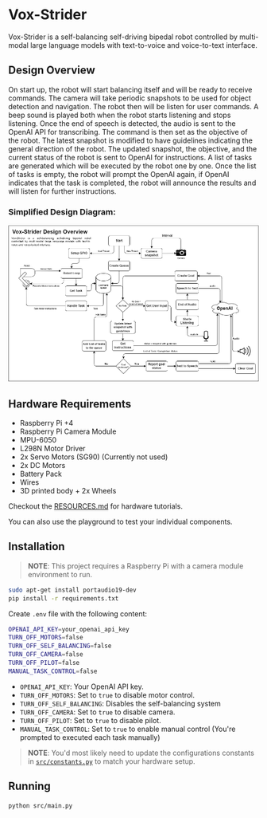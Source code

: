 # Vox-Strider

Vox-Strider is a self-balancing self-driving bipedal robot controlled by multi-modal large language models with text-to-voice and voice-to-text interface.

## Design Overview

On start up, the robot will start balancing itself and will be ready to receive commands. The camera will take periodic snapshots to be used for object detection and navigation. The robot then will be listen for user commands. A beep sound is played both when the robot starts listening and stops listening. Once the end of speech is detected, the audio is sent to the OpenAI API for transcribing. The command is then set as the objective of the robot. The latest snapshot is modified to have guidelines indicating the general direction of the robot. The updated snapshot, the objective, and the current status of the robot is sent to OpenAI for instructions. A list of tasks are generated which will be executed by the robot one by one. Once the list of tasks is empty, the robot will prompt the OpenAI again, if OpenAI indicates that the task is completed, the robot will announce the results and will listen for further instructions.

### Simplified Design Diagram:

![Design Overview](design/diagram.png)

## Hardware Requirements
- Raspberry Pi +4
- Raspberry Pi Camera Module
- MPU-6050
- L298N Motor Driver
- 2x Servo Motors (SG90) (Currently not used)
- 2x DC Motors
- Battery Pack
- Wires
- 3D printed body + 2x Wheels

Checkout the [RESOURCES.md](RESOURCES.md) for hardware tutorials.

You can also use the playground to test your individual components.

## Installation

> **NOTE**: This project requires a Raspberry Pi with a camera module environment to run.

```bash
sudo apt-get install portaudio19-dev
pip install -r requirements.txt
```

Create `.env` file with the following content:

```bash
OPENAI_API_KEY=your_openai_api_key
TURN_OFF_MOTORS=false
TURN_OFF_SELF_BALANCING=false
TURN_OFF_CAMERA=false
TURN_OFF_PILOT=false
MANUAL_TASK_CONTROL=false
```

- `OPENAI_API_KEY`: Your OpenAI API key.
- `TURN_OFF_MOTORS`: Set to `true` to disable motor control.
- `TURN_OFF_SELF_BALANCING`: Disables the self-balancing system
- `TURN_OFF_CAMERA`: Set to `true` to disable camera.
- `TURN_OFF_PILOT`: Set to `true` to disable pilot.
- `MANUAL_TASK_CONTROL`: Set to `true` to enable manual control (You're prompted to executed each task manually)

> **NOTE**: You'd most likely need to update the configurations constants in [`src/constants.py`](src/constants.py) to match your hardware setup.

## Running

```bash
python src/main.py
```